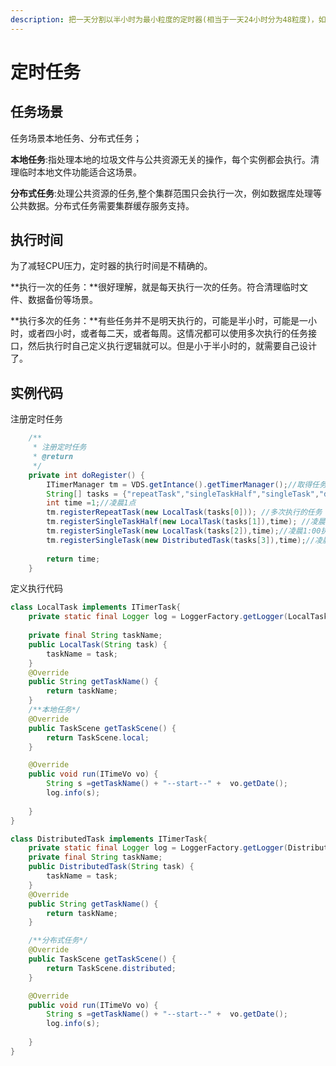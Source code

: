 ```yaml
---
description: 把一天分割以半小时为最小粒度的定时器(相当于一天24小时分为48粒度)，如果还有更高时间要求的场景，可能不合适使用这个定时器的设计范围。
---
```


# 定时任务

## 任务场景

任务场景本地任务、分布式任务；

**本地任务**:指处理本地的垃圾文件与公共资源无关的操作，每个实例都会执行。清理临时本地文件功能适合这场景。

**分布式任务**:处理公共资源的任务,整个集群范围只会执行一次，例如数据库处理等公共数据。分布式任务需要集群缓存服务支持。

## 执行时间

为了减轻CPU压力，定时器的执行时间是不精确的。

**执行一次的任务：**很好理解，就是每天执行一次的任务。符合清理临时文件、数据备份等场景。

**执行多次的任务：**有些任务并不是明天执行的，可能是半小时，可能是一小时，或者四小时，或者每二天，或者每周。这情况都可以使用多次执行的任务接口，然后执行时自己定义执行逻辑就可以。但是小于半小时的，就需要自己设计了。

## 实例代码

注册定时任务

```java
	/**
	 * 注册定时任务
	 * @return
	 */
	private int doRegister() {
		ITimerManager tm = VDS.getIntance().getTimerManager();//取得任务管理器
		String[] tasks = {"repeatTask","singleTaskHalf","singleTask","distributedTask"};
		int time =1;//凌晨1点
		tm.registerRepeatTask(new LocalTask(tasks[0])); //多次执行的任务
		tm.registerSingleTaskHalf(new LocalTask(tasks[1]),time); //凌晨1:30执行
		tm.registerSingleTask(new LocalTask(tasks[2]),time);//凌晨1:00执行
		tm.registerSingleTask(new DistributedTask(tasks[3]),time);//凌晨1:00执行分布式任务
		
		return time;
	}
```

定义执行代码

```java
class LocalTask implements ITimerTask{ 
	private static final Logger log = LoggerFactory.getLogger(LocalTask.class);
	 
	private final String taskName;
	public LocalTask(String task) {
		taskName = task;
	}
	@Override
	public String getTaskName() { 
		return taskName;
	}
	/**本地任务*/
	@Override
	public TaskScene getTaskScene() { 
		return TaskScene.local;
	}

	@Override
	public void run(ITimeVo vo) { 
		String s =getTaskName() + "--start--" +  vo.getDate();
		log.info(s); 
		
	}	
}

class DistributedTask implements ITimerTask{
	private static final Logger log = LoggerFactory.getLogger(DistributedTask.class);
	private final String taskName;
	public DistributedTask(String task) {
		taskName = task;
	}
	@Override
	public String getTaskName() { 
		return taskName;
	}

	/**分布式任务*/
	@Override
	public TaskScene getTaskScene() { 
		return TaskScene.distributed;
	}

	@Override
	public void run(ITimeVo vo) { 
		String s =getTaskName() + "--start--" +  vo.getDate();
		log.info(s);
		
	}	
}
```

